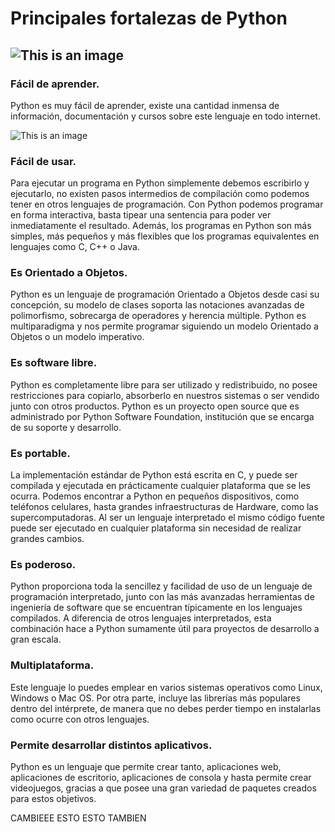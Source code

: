 # Principales fortalezas de Python
![This is an image](https://www.python.org/static/community_logos/python-logo-master-v3-TM.png)
---
### Fácil de aprender. 
Python es muy fácil de aprender, existe una cantidad inmensa de información, documentación y cursos sobre este lenguaje en todo internet.

![This is an image](https://www.aprendefacil.org/wp-content/uploads/2019/08/fondoemprendedor.jpg)
### Fácil de usar. 
Para ejecutar un programa en Python simplemente debemos escribirlo y ejecutarlo, no existen pasos intermedios de compilación como podemos tener en otros lenguajes de programación. Con Python podemos programar en forma interactiva, basta tipear una sentencia para poder ver inmediatamente el resultado. Además, los programas en Python son más simples, más pequeños y más flexibles que los programas equivalentes en lenguajes como C, C++ o Java.
### Es Orientado a Objetos. 
Python es un lenguaje de programación Orientado a Objetos desde casi su concepción, su modelo de clases soporta las notaciones avanzadas de polimorfismo, sobrecarga de operadores y herencia múltiple. Python es multiparadigma y nos permite programar siguiendo un modelo Orientado a Objetos o un modelo imperativo.
### Es software libre. 
Python es completamente libre para ser utilizado y redistribuido, no posee restricciones para copiarlo, absorberlo en nuestros sistemas o ser vendido junto con otros productos. Python es un proyecto open source que es administrado por Python Software Foundation, institución que se encarga de su soporte y desarrollo.
### Es portable.
La implementación estándar de Python está escrita en C, y puede ser compilada y ejecutada en prácticamente cualquier plataforma que se les ocurra. Podemos encontrar a Python en pequeños dispositivos, como teléfonos celulares, hasta grandes infraestructuras de Hardware, como las supercomputadoras. Al ser un lenguaje interpretado el mismo código fuente puede ser ejecutado en cualquier plataforma sin necesidad de realizar grandes cambios.
### Es poderoso.
Python proporciona toda la sencillez y facilidad de uso de un lenguaje de programación interpretado, junto con las más avanzadas herramientas de ingeniería de software que se encuentran típicamente en los lenguajes compilados. A diferencia de otros lenguajes interpretados, esta combinación hace a Python sumamente útil para proyectos de desarrollo a gran escala.
### Multiplataforma. 
Este lenguaje lo puedes emplear en varios sistemas operativos como Linux, Windows o Mac OS. Por otra parte, incluye las librerías más populares dentro del intérprete, de manera que no debes perder tiempo en instalarlas como ocurre con otros lenguajes.
### Permite desarrollar distintos aplicativos.
Python es un lenguaje que permite crear tanto, aplicaciones web, aplicaciones de escritorio, aplicaciones de consola y hasta permite crear videojuegos, gracias a que posee una gran variedad de paquetes creados para estos objetivos.





CAMBIEEE ESTO
ESTO TAMBIEN
